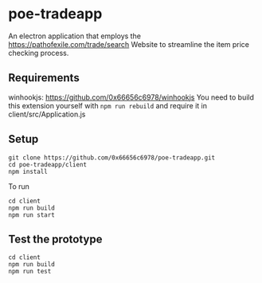 # poe-tradeapp

An electron application that employs the https://pathofexile.com/trade/search Website to streamline the item price checking process.

## Requirements

winhookjs: https://github.com/0x66656c6978/winhookjs
You need to build this extension yourself with `npm run rebuild` and require it in client/src/Application.js

## Setup

```
git clone https://github.com/0x66656c6978/poe-tradeapp.git
cd poe-tradeapp/client
npm install
```

To run

```
cd client
npm run build
npm run start
```

## Test the prototype

```
cd client
npm run build
npm run test
```
